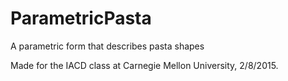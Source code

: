 # ParametricPasta
A parametric form that describes pasta shapes

Made for the IACD class at Carnegie Mellon University, 2/8/2015.
